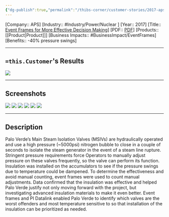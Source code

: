 ```yaml
---
{"dg-publish":true,"permalink":"/thibs-corner/customer-stories/2017-aps-event-frames-for-more-effective-decision-making/","noteIcon":""}
---
```


[Company:: APS]
[Industry:: #Industry/Power/Nuclear ]
[Year:: 2017]
[Title:: [Event Frames for More Effective Decision Making](https://resources.osisoft.com/presentations/event-frames-for-more-effective-decision-making-%E2%80%93-a-nuclear-msiv-application/)]
[PDF:: [PDF](https://cdn.osisoft.com/osi/presentations/2017-uc-san-francisco/UC17NA02PG01_APS_GShupe_EventFramesForMoreEffectiveDecisionMaking_ANuclearMSIVApplication.pdf)]
[Products:: [[Product\|Product]]]
[Business Impacts:: #BusinessImpact/EventFrames]
[Benefits:: -40% pressure swings]

---
## `=this.Customer`'s Results
![](https://i.imgur.com/TBtmOYZ.png)


---
## Screenshots
![](https://i.imgur.com/aNjTuRq.png)
![](https://i.imgur.com/Na4T3fG.png)
![](https://i.imgur.com/6d9qfcM.png)
![](https://i.imgur.com/D5rxDxP.png)
![](https://i.imgur.com/n3pI4kf.png)
![](https://i.imgur.com/lJwpGXB.png)


---
## Description
Palo Verde’s Main Steam Isolation Valves (MSIVs) are hydraulically operated and use a high pressure (~5000psi) nitrogen bubble to close in a couple of seconds to isolate the steam generator in the event of a steam line rupture. Stringent pressure requirements force Operators to manually adjust pressure on these valves frequently, so the valve can perform its function. Insulation was installed on the accumulators to see if the pressure swings due to temperature could be dampened. To determine the effectiveness and avoid manual counting, event frames were used to count manual adjustments. Data confirmed that the insulation was effective and helped Palo Verde justify not only moving forward with the project, but investigating advanced insulation materials to make it even better. Event frames and PI Datalink enabled Palo Verde to identify which valves are the worst offenders and most temperature sensitive to so that installation of the insulation can be prioritized as needed.